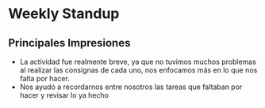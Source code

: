 # Weekly Standup
## Principales Impresiones
- La actividad fue realmente breve, ya que no tuvimos muchos problemas al realizar las consignas de cada uno, nos enfocamos más en lo que nos falta por hacer.
- Nos ayudó a recordarnos entre nosotros las tareas que faltaban por hacer y revisar lo ya hecho
